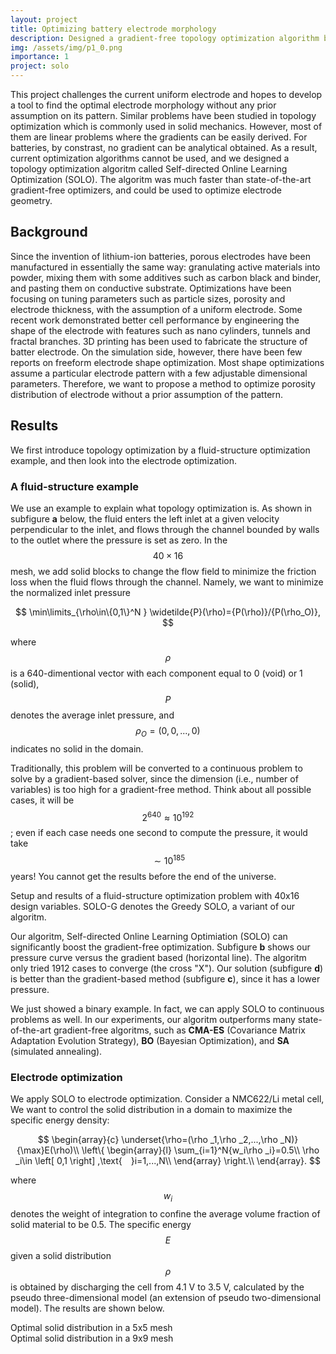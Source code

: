 ```yaml
---
layout: project
title: Optimizing battery electrode morphology
description: Designed a gradient-free topology optimization algorithm based on deep neural networks, and applied it to battery electrode.
img: /assets/img/p1_0.png
importance: 1
project: solo
---
```



This project challenges the current uniform electrode and hopes to develop a tool to find the optimal electrode morphology without any prior assumption on its pattern. Similar problems have been studied in topology optimization which is commonly used in solid mechanics. However, most of them are linear problems where the gradients can be easily derived. For batteries, by constrast, no gradient can be analytical obtained. As a result, current optimization algorithms cannot be used, and we designed a topology optimization algoritm called Self-directed Online Learning Optimization (SOLO). The algoritm was much faster than state-of-the-art gradient-free optimizers, and could be used to optimize electrode geometry. 

## Background

Since the invention of lithium-ion batteries, porous electrodes have been manufactured in essentially the same way: granulating active materials into powder, mixing them with some additives such as carbon black and binder, and pasting them on conductive substrate. Optimizations have been focusing on tuning parameters such as particle sizes, porosity and electrode thickness, with the assumption of a uniform electrode. Some recent work demonstrated better cell performance by engineering the shape of the electrode with features such as nano cylinders, tunnels and fractal branches. 3D printing has been used to fabricate the structure of batter electrode. On the simulation side, however, there have been few reports on freeform electrode shape optimization. Most shape optimizations assume a particular electrode pattern with a few adjustable dimensional parameters. Therefore, we want to propose a method to optimize porosity distribution of electrode without a prior assumption of the pattern. 

## Results 

We first introduce topology optimization by a fluid-structure optimization example, and then look into the electrode optimization. 


### A fluid-structure example
We use an example to explain what topology optimization is. As shown in subfigure **a** below, 
the fluid enters the left inlet at a given velocity perpendicular to the inlet, and flows through the channel bounded by walls to the outlet where the pressure is set as zero. In the $$40\times 16$$ mesh, we add solid blocks to change the flow field to minimize the friction loss when the fluid flows through the channel. Namely, we want to minimize the normalized inlet pressure

$$
  	\min\limits_{\rho\in\{0,1\}^N }  \widetilde{P}(\rho)={P(\rho)}/{P(\rho_O)},
$$

where $$\rho$$ is a 640-dimentional vector with each component equal to 0 (void) or 1 (solid), $$P$$ denotes the average inlet pressure, and $$\rho_O=(0,0,...,0)$$ indicates no solid in the domain. 

Traditionally, this problem will be converted to a continuous problem to solve by a gradient-based solver, since the dimension (i.e., number of variables) is too high for a gradient-free method. Think about all possible cases, it will be $$2^{640}\approx10^{192}$$; even if each case needs one second to compute the pressure, it would take $$\sim10^{185}$$ years! You cannot get the results before the end of the universe. 
<div class="row">
    <div class="col-sm mt-3 mt-md-0">
        <img class="img-fluid rounded z-depth-1" src="{{ '/assets/img/p1_1.png' | relative_url }}" alt="" title="image"/>
    </div>
</div>
<div class="caption">
    Setup and results of a fluid-structure optimization problem with 40x16 design variables. SOLO-G denotes the Greedy SOLO, a variant of our algoritm. 
</div>

Our algoritm, Self-directed Online Learning Optimiation (SOLO) can significantly boost the gradient-free optimization. Subfigure **b** shows our pressure curve versus the gradient based (horizontal line). The algoritm only tried 1912 cases to converge (the cross "X"). Our solution (subfigure **d**) is better than the gradient-based method (subfigure **c**), since it has a lower pressure.  

We just showed a binary example. In fact, we can apply SOLO to continuous problems as well. In our experiments, our algoritm outperforms many state-of-the-art gradient-free algoritms, such as **CMA-ES** (Covariance Matrix Adaptation Evolution Strategy), **BO** (Bayesian Optimization), and **SA** (simulated annealing). 

### Electrode optimization

We apply SOLO to electrode optimization. Consider a NMC622/Li metal cell, We want to control the solid distribution in a domain to maximize the specific energy density:

$$
\begin{array}{c}
	\underset{\rho=(\rho _1,\rho _2,...,\rho _N)}{\max}E(\rho)\\
	\left\{ \begin{array}{l}
	\sum_{i=1}^N{w_i\rho _i}=0.5\\
	\rho _i\in \left[ 0,1 \right] ,\text{ }i=1,...,N\\
\end{array} \right.\\
\end{array}.
$$

where $$w_i$$ denotes the weight of integration to confine the average volume fraction of solid material to be 0.5. The specific energy $$E$$ given a solid distribution $$\rho$$ is obtained by discharging the cell from 4.1 V to 3.5 V, calculated by the pseudo three-dimensional model (an extension of pseudo two-dimensional model). The results are shown below.

<div class="row">
    <div class="col-sm mt-3 mt-md-0">
        <img class="img-fluid rounded z-depth-1" src="{{ '/assets/img/p1_2.png' | relative_url }}" alt="" title="image"/>
    </div>
</div>
<div class="caption">
    Optimal solid distribution in a 5x5 mesh
</div>

<div class="row">
    <div class="col-sm mt-3 mt-md-0">
        <img class="img-fluid rounded z-depth-1" src="{{ '/assets/img/p1_3.png' | relative_url }}" alt="" title="image"/>
    </div>
</div>
<div class="caption">
    Optimal solid distribution in a 9x9 mesh
</div>
